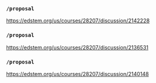 ### `/proposal`
https://edstem.org/us/courses/28207/discussion/2142228
### `/proposal`
https://edstem.org/us/courses/28207/discussion/2136531
### `/proposal`
https://edstem.org/us/courses/28207/discussion/2140148
